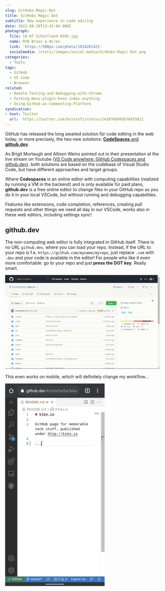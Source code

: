 ```yaml
---
slug: GitHubs-Magic-Dot
title: GitHubs Magic Dot
subtitle: New experience in code editing
date: 2021-08-20T13:43:04.000Z
photograph:
  file: 19-07 Schottland-0595.jpg
  name: RYB Brass & Wires
  link: 'https://500px.com/photo/1018261421'
  socialmedia: /static/images/social-media/GitHubs-Magic-Dot.png
categories:
  - Tools
tags:
  - GitHub
  - VS Code
  - Browser
related:
  - Remote-Testing-and-Debugging-with-Chrome
  - Forking-Hexo-plugin-hexo-index-anything
  - Using-GitHub-as-Commenting-Platform
syndication: 
- host: Twitter
  url:  https://twitter.com/kristofz/status/1428768991678455811
---
```


GitHub has released the long awaited solution für code editing in the web today, or more precisely, the two new solutions: [**CodeSpaces** and **github.dev**](https://github.com/features/codespaces).

As Brigit Murtaugh and Allison Weins pointed out in their presentation at the live stream on Youtube ([VS Code anywhere: GitHub Codespaces and github.dev](https://www.youtube.com/watch?v=c3hHhRME_XI)), both solutions are based on the codebase of Visual Studio Code, but have different approaches and target groups.

Where **Codespaces** is an online editor with computing capabilities (realized by running a VM in the backend) and is only available für paid plans, **github.dev** is a free online editor to change files in your GitHub repo as you do it in your local VSCode, but without running and debugging capabilities.

<!-- more -->

Features like extensions, code completion, references, creating pull requests and other things we need all day in our VSCode, works also in these web editors, including settings sync!

## github.dev

The non-computing web editor is fully integrated in GitHub itself. There is no URL ``github.dev``, where you can load your repo. Instead, if the URL to your repo is f.e. ``https://github.com/myname/myrepo``, just replace ``.com`` with ``.dev`` and your code is available in the editor! For people who like it even more comfortable: go to your repo and just **press the DOT key**. Really smart.

![Github.dev Demo](GitHubs-Magic-Dot/githubdev-demo-compressed.gif)

This even works on mobile, which will definitely change my workflow...

![Github.dev Demo on mobile](GitHubs-Magic-Dot/githubdev-mobile.jpg)